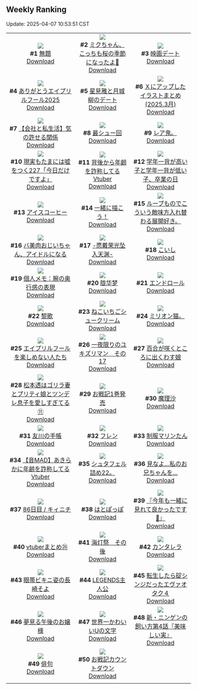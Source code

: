 ## Weekly Ranking
Update: 2025-04-07 10:53:51 CST

|      |      |      |
| :----: | :----: | :----: |
| ![](https://i.pixiv.re/c/240x480/img-master/img/2025/03/31/20/52/41/128811599_p0_master1200.jpg)<br>**#1** [無題](https://www.pixiv.net/artworks/128811599)<br>[Download](https://i.pixiv.re/img-original/img/2025/03/31/20/52/41/128811599_p0.jpg) | ![](https://i.pixiv.re/c/240x480/img-master/img/2025/03/31/19/04/12/128807798_p0_master1200.jpg)<br>**#2** [ミクちゃん、こっちも桜の季節になったよ🌸](https://www.pixiv.net/artworks/128807798)<br>[Download](https://i.pixiv.re/img-original/img/2025/03/31/19/04/12/128807798_p0.jpg) | ![](https://i.pixiv.re/c/240x480/img-master/img/2025/03/30/00/02/39/128745221_p0_master1200.jpg)<br>**#3** [映画デート](https://www.pixiv.net/artworks/128745221)<br>[Download](https://i.pixiv.re/img-original/img/2025/03/30/00/02/39/128745221_p0.jpg) |
| ![](https://i.pixiv.re/c/240x480/img-master/img/2025/04/01/16/18/54/128840139_p0_master1200.jpg)<br>**#4** [ありがとうエイプリルフール2025](https://www.pixiv.net/artworks/128840139)<br>[Download](https://i.pixiv.re/img-original/img/2025/04/01/16/18/54/128840139_p0.jpg) | ![](https://i.pixiv.re/c/240x480/img-master/img/2025/03/31/00/00/08/128784762_p0_master1200.jpg)<br>**#5** [星見雅と月城柳のデート](https://www.pixiv.net/artworks/128784762)<br>[Download](https://i.pixiv.re/img-original/img/2025/03/31/00/00/08/128784762_p0.png) | ![](https://i.pixiv.re/c/240x480/img-master/img/2025/03/31/12/15/10/128798732_p0_master1200.jpg)<br>**#6** [Ｘにアップしたイラストまとめ(2025.3月)](https://www.pixiv.net/artworks/128798732)<br>[Download](https://i.pixiv.re/img-original/img/2025/03/31/12/15/10/128798732_p0.jpg) |
| ![](https://i.pixiv.re/c/240x480/img-master/img/2025/04/01/12/00/19/128834879_p0_master1200.jpg)<br>**#7** [【会社と私生活】気の許せる関係](https://www.pixiv.net/artworks/128834879)<br>[Download](https://i.pixiv.re/img-original/img/2025/04/01/12/00/19/128834879_p0.jpg) | ![](https://i.pixiv.re/c/240x480/img-master/img/2025/03/31/19/13/18/128808080_p0_master1200.jpg)<br>**#8** [最シュー回](https://www.pixiv.net/artworks/128808080)<br>[Download](https://i.pixiv.re/img-original/img/2025/03/31/19/13/18/128808080_p0.jpg) | ![](https://i.pixiv.re/c/240x480/img-master/img/2025/03/31/01/06/53/128787272_p0_master1200.jpg)<br>**#9** [レア鬼。](https://www.pixiv.net/artworks/128787272)<br>[Download](https://i.pixiv.re/img-original/img/2025/03/31/01/06/53/128787272_p0.jpg) |
| ![](https://i.pixiv.re/c/240x480/img-master/img/2025/03/30/18/00/08/128769896_p0_master1200.jpg)<br>**#10** [現実もたまには嘘をつく227「今日だけですよ」](https://www.pixiv.net/artworks/128769896)<br>[Download](https://i.pixiv.re/img-original/img/2025/03/30/18/00/08/128769896_p0.jpg) | ![](https://i.pixiv.re/c/240x480/img-master/img/2025/03/31/21/20/53/128812911_p0_master1200.jpg)<br>**#11** [背後から年齢を詐称してるVtuber](https://www.pixiv.net/artworks/128812911)<br>[Download](https://i.pixiv.re/img-original/img/2025/03/31/21/20/53/128812911_p0.png) | ![](https://i.pixiv.re/c/240x480/img-master/img/2025/03/30/20/59/57/128776670_p0_master1200.jpg)<br>**#12** [学年一背が高い子と学年一背が低い子、卒業の日](https://www.pixiv.net/artworks/128776670)<br>[Download](https://i.pixiv.re/img-original/img/2025/03/30/20/59/57/128776670_p0.jpg) |
| ![](https://i.pixiv.re/c/240x480/img-master/img/2025/03/30/20/30/02/128775474_p0_master1200.jpg)<br>**#13** [アイスコーヒー](https://www.pixiv.net/artworks/128775474)<br>[Download](https://i.pixiv.re/img-original/img/2025/03/30/20/30/02/128775474_p0.png) | ![](https://i.pixiv.re/c/240x480/img-master/img/2025/03/31/20/33/21/128810872_p0_master1200.jpg)<br>**#14** [一緒に描こう！](https://www.pixiv.net/artworks/128810872)<br>[Download](https://i.pixiv.re/img-original/img/2025/03/31/20/33/21/128810872_p0.png) | ![](https://i.pixiv.re/c/240x480/img-master/img/2025/03/30/13/48/09/128762706_p0_master1200.jpg)<br>**#15** [ループものでこういう敵味方入れ替わる展開好き。](https://www.pixiv.net/artworks/128762706)<br>[Download](https://i.pixiv.re/img-original/img/2025/03/30/13/48/09/128762706_p0.jpg) |
| ![](https://i.pixiv.re/c/240x480/img-master/img/2025/03/30/00/01/54/128745157_p0_master1200.jpg)<br>**#16** [バ美肉おじいちゃん、アイドルになる](https://www.pixiv.net/artworks/128745157)<br>[Download](https://i.pixiv.re/img-original/img/2025/03/30/00/01/54/128745157_p0.jpg) | ![](https://i.pixiv.re/c/240x480/img-master/img/2025/03/31/00/00/12/128784801_p0_master1200.jpg)<br>**#17** [-愿戴荣光坠入天渊-](https://www.pixiv.net/artworks/128784801)<br>[Download](https://i.pixiv.re/img-original/img/2025/03/31/00/00/12/128784801_p0.jpg) | ![](https://i.pixiv.re/c/240x480/img-master/img/2025/03/31/00/48/01/128787076_p0_master1200.jpg)<br>**#18** [こいし](https://www.pixiv.net/artworks/128787076)<br>[Download](https://i.pixiv.re/img-original/img/2025/03/31/00/48/01/128787076_p0.jpg) |
| ![](https://i.pixiv.re/c/240x480/img-master/img/2025/04/01/06/00/05/128828770_p0_master1200.jpg)<br>**#19** [個人メモ：腕の奥行感の表現](https://www.pixiv.net/artworks/128828770)<br>[Download](https://i.pixiv.re/img-original/img/2025/04/01/06/00/05/128828770_p0.jpg) | ![](https://i.pixiv.re/c/240x480/img-master/img/2025/03/31/18/00/49/128805855_p0_master1200.jpg)<br>**#20** [胧华梦](https://www.pixiv.net/artworks/128805855)<br>[Download](https://i.pixiv.re/img-original/img/2025/03/31/18/00/49/128805855_p0.jpg) | ![](https://i.pixiv.re/c/240x480/img-master/img/2025/03/30/00/00/17/128744820_p0_master1200.jpg)<br>**#21** [エンドロール](https://www.pixiv.net/artworks/128744820)<br>[Download](https://i.pixiv.re/img-original/img/2025/03/30/00/00/17/128744820_p0.png) |
| ![](https://i.pixiv.re/c/240x480/img-master/img/2025/04/01/14/23/16/128837865_p0_master1200.jpg)<br>**#22** [黎歌](https://www.pixiv.net/artworks/128837865)<br>[Download](https://i.pixiv.re/img-original/img/2025/04/01/14/23/16/128837865_p0.jpg) | ![](https://i.pixiv.re/c/240x480/img-master/img/2025/04/01/20/30/03/128848076_p0_master1200.jpg)<br>**#23** [ねこいちごシュークリーム](https://www.pixiv.net/artworks/128848076)<br>[Download](https://i.pixiv.re/img-original/img/2025/04/01/20/30/03/128848076_p0.png) | ![](https://i.pixiv.re/c/240x480/img-master/img/2025/03/31/23/37/05/128818910_p0_master1200.jpg)<br>**#24** [ミリオン猫。](https://www.pixiv.net/artworks/128818910)<br>[Download](https://i.pixiv.re/img-original/img/2025/03/31/23/37/05/128818910_p0.jpg) |
| ![](https://i.pixiv.re/c/240x480/img-master/img/2025/03/31/22/57/53/128817102_p0_master1200.jpg)<br>**#25** [エイプリルフールを楽しめない人たち](https://www.pixiv.net/artworks/128817102)<br>[Download](https://i.pixiv.re/img-original/img/2025/03/31/22/57/53/128817102_p0.jpg) | ![](https://i.pixiv.re/c/240x480/img-master/img/2025/03/31/12/10/15/128798629_p0_master1200.jpg)<br>**#26** [一夜限りのユキズリマン　その17](https://www.pixiv.net/artworks/128798629)<br>[Download](https://i.pixiv.re/img-original/img/2025/03/31/12/10/15/128798629_p0.png) | ![](https://i.pixiv.re/c/240x480/img-master/img/2025/04/01/20/35/54/128848371_p0_master1200.jpg)<br>**#27** [百合が咲くところに出くわす娘](https://www.pixiv.net/artworks/128848371)<br>[Download](https://i.pixiv.re/img-original/img/2025/04/01/20/35/54/128848371_p0.jpg) |
| ![](https://i.pixiv.re/c/240x480/img-master/img/2025/04/01/23/46/17/128856333_p0_master1200.jpg)<br>**#28** [松本透はゴリラ妻とプリティ娘とツンデレ息子を愛しすぎてる⑪](https://www.pixiv.net/artworks/128856333)<br>[Download](https://i.pixiv.re/img-original/img/2025/04/01/23/46/17/128856333_p0.jpg) | ![](https://i.pixiv.re/c/240x480/img-master/img/2025/03/31/18/37/36/128806956_p0_master1200.jpg)<br>**#29** [お戦記1巻発売](https://www.pixiv.net/artworks/128806956)<br>[Download](https://i.pixiv.re/img-original/img/2025/03/31/18/37/36/128806956_p0.jpg) | ![](https://i.pixiv.re/c/240x480/img-master/img/2025/03/30/01/22/58/128748162_p0_master1200.jpg)<br>**#30** [魔理沙](https://www.pixiv.net/artworks/128748162)<br>[Download](https://i.pixiv.re/img-original/img/2025/03/30/01/22/58/128748162_p0.jpg) |
| ![](https://i.pixiv.re/c/240x480/img-master/img/2025/03/31/19/50/54/128809212_p0_master1200.jpg)<br>**#31** [友川の手帳](https://www.pixiv.net/artworks/128809212)<br>[Download](https://i.pixiv.re/img-original/img/2025/03/31/19/50/54/128809212_p0.jpg) | ![](https://i.pixiv.re/c/240x480/img-master/img/2025/03/31/00/54/34/128787303_p0_master1200.jpg)<br>**#32** [フレン](https://www.pixiv.net/artworks/128787303)<br>[Download](https://i.pixiv.re/img-original/img/2025/03/31/00/54/34/128787303_p0.jpg) | ![](https://i.pixiv.re/c/240x480/img-master/img/2025/03/31/17/13/22/128804595_p0_master1200.jpg)<br>**#33** [制服マリンたん](https://www.pixiv.net/artworks/128804595)<br>[Download](https://i.pixiv.re/img-original/img/2025/03/31/17/13/22/128804595_p0.jpg) |
| ![](https://i.pixiv.re/c/240x480/img-master/img/2025/03/30/21/18/44/128777597_p0_master1200.jpg)<br>**#34** [【音MAD】あきらかに年齢を詐称してるVtuber](https://www.pixiv.net/artworks/128777597)<br>[Download](https://i.pixiv.re/img-original/img/2025/03/30/21/18/44/128777597_p0.png) | ![](https://i.pixiv.re/c/240x480/img-master/img/2025/03/30/13/41/19/128762552_p0_master1200.jpg)<br>**#35** [シュタフェル詰め22。](https://www.pixiv.net/artworks/128762552)<br>[Download](https://i.pixiv.re/img-original/img/2025/03/30/13/41/19/128762552_p0.png) | ![](https://i.pixiv.re/c/240x480/img-master/img/2025/03/30/10/25/29/128757537_p0_master1200.jpg)<br>**#36** [見なよ…私のお兄ちゃんを…](https://www.pixiv.net/artworks/128757537)<br>[Download](https://i.pixiv.re/img-original/img/2025/03/30/10/25/29/128757537_p0.jpg) |
| ![](https://i.pixiv.re/c/240x480/img-master/img/2025/03/31/23/57/40/128819814_p0_master1200.jpg)<br>**#37** [86日目 / キィニチ](https://www.pixiv.net/artworks/128819814)<br>[Download](https://i.pixiv.re/img-original/img/2025/03/31/23/57/40/128819814_p0.jpg) | ![](https://i.pixiv.re/c/240x480/img-master/img/2025/03/31/12/15/30/128798742_p0_master1200.jpg)<br>**#38** [はとぽっぽ](https://www.pixiv.net/artworks/128798742)<br>[Download](https://i.pixiv.re/img-original/img/2025/03/31/12/15/30/128798742_p0.png) | ![](https://i.pixiv.re/c/240x480/img-master/img/2025/03/31/00/03/01/128785255_p0_master1200.jpg)<br>**#39** [『今年も一緒に見れて良かったです🌸』](https://www.pixiv.net/artworks/128785255)<br>[Download](https://i.pixiv.re/img-original/img/2025/03/31/00/03/01/128785255_p0.jpg) |
| ![](https://i.pixiv.re/c/240x480/img-master/img/2025/04/01/11/43/50/128834460_p0_master1200.jpg)<br>**#40** [vtuberまとめ㉕](https://www.pixiv.net/artworks/128834460)<br>[Download](https://i.pixiv.re/img-original/img/2025/04/01/11/43/50/128834460_p0.jpg) | ![](https://i.pixiv.re/c/240x480/img-master/img/2025/03/30/02/44/07/128750161_p0_master1200.jpg)<br>**#41** [海灯祭　その後](https://www.pixiv.net/artworks/128750161)<br>[Download](https://i.pixiv.re/img-original/img/2025/03/30/02/44/07/128750161_p0.png) | ![](https://i.pixiv.re/c/240x480/img-master/img/2025/03/31/00/00/44/128784983_p0_master1200.jpg)<br>**#42** [カンタレラ](https://www.pixiv.net/artworks/128784983)<br>[Download](https://i.pixiv.re/img-original/img/2025/03/31/00/00/44/128784983_p0.jpg) |
| ![](https://i.pixiv.re/c/240x480/img-master/img/2025/03/31/22/56/34/128817037_p0_master1200.jpg)<br>**#43** [眼帯ビキニ姿の長崎そよ](https://www.pixiv.net/artworks/128817037)<br>[Download](https://i.pixiv.re/img-original/img/2025/03/31/22/56/34/128817037_p0.png) | ![](https://i.pixiv.re/c/240x480/img-master/img/2025/03/31/00/28/24/128786329_p0_master1200.jpg)<br>**#44** [LEGENDS主人公](https://www.pixiv.net/artworks/128786329)<br>[Download](https://i.pixiv.re/img-original/img/2025/03/31/00/28/24/128786329_p0.jpg) | ![](https://i.pixiv.re/c/240x480/img-master/img/2025/04/01/14/38/19/128838162_p0_master1200.jpg)<br>**#45** [転生したら碇シンジだったエヴァオタク４](https://www.pixiv.net/artworks/128838162)<br>[Download](https://i.pixiv.re/img-original/img/2025/04/01/14/38/19/128838162_p0.jpg) |
| ![](https://i.pixiv.re/c/240x480/img-master/img/2025/03/30/12/30/40/128760717_p0_master1200.jpg)<br>**#46** [夢見る午後のお嬢様](https://www.pixiv.net/artworks/128760717)<br>[Download](https://i.pixiv.re/img-original/img/2025/03/30/12/30/40/128760717_p0.jpg) | ![](https://i.pixiv.re/c/240x480/img-master/img/2025/03/31/19/51/22/128809228_p0_master1200.jpg)<br>**#47** [世界一かわいいUの文字](https://www.pixiv.net/artworks/128809228)<br>[Download](https://i.pixiv.re/img-original/img/2025/03/31/19/51/22/128809228_p0.jpg) | ![](https://i.pixiv.re/c/240x480/img-master/img/2025/03/31/09/36/24/128795952_p0_master1200.jpg)<br>**#48** [新・ニンゲンの飼い方第4話『美味しい実』](https://www.pixiv.net/artworks/128795952)<br>[Download](https://i.pixiv.re/img-original/img/2025/03/31/09/36/24/128795952_p0.png) |
| ![](https://i.pixiv.re/c/240x480/img-master/img/2025/03/30/15/23/06/128765348_p0_master1200.jpg)<br>**#49** [俳句](https://www.pixiv.net/artworks/128765348)<br>[Download](https://i.pixiv.re/img-original/img/2025/03/30/15/23/06/128765348_p0.jpg) | ![](https://i.pixiv.re/c/240x480/img-master/img/2025/03/30/20/20/56/128775144_p0_master1200.jpg)<br>**#50** [お戦記カウントダウン](https://www.pixiv.net/artworks/128775144)<br>[Download](https://i.pixiv.re/img-original/img/2025/03/30/20/20/56/128775144_p0.png) |
|      |
